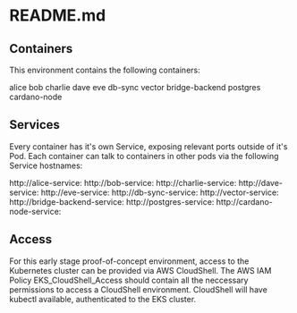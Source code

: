 # README.md

## Containers

This environment contains the following containers:

alice
bob
charlie
dave
eve
db-sync
vector
bridge-backend
postgres
cardano-node

## Services

Every container has it's own Service, exposing relevant ports outside of it's Pod.
Each container can talk to containers in other pods via the following Service hostnames:

http://alice-service:<port>
http://bob-service:<port>
http://charlie-service:<port>
http://dave-service:<port>
http://eve-service:<port>
http://db-sync-service:<port>
http://vector-service:<port>
http://bridge-backend-service:<port>
http://postgres-service:<port>
http://cardano-node-service:<port>

## Access

For this early stage proof-of-concept environment, access to the Kubernetes cluster can be provided via AWS CloudShell.
The AWS IAM Policy EKS_CloudShell_Access should contain all the neccessary permissions to access a CloudShell environment.
CloudShell will have kubectl available, authenticated to the EKS cluster.
